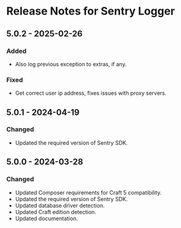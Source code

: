 # Release Notes for Sentry Logger

## 5.0.2 - 2025-02-26

### Added
- Also log previous exception to extras, if any.

### Fixed
- Get correct user ip address, fixes issues with proxy servers.

## 5.0.1 - 2024-04-19

### Changed
- Updated the required version of Sentry SDK.

## 5.0.0 - 2024-03-28

### Changed
- Updated Composer requirements for Craft 5 compatibility.
- Updated the required version of Sentry SDK.
- Updated database driver detection.
- Updated Craft edition detection.
- Updated documentation.
